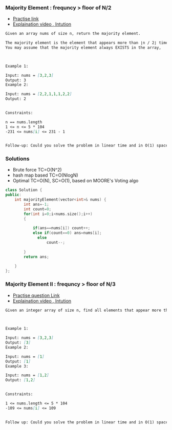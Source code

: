 ### __Majority Element : frequncy > floor of N/2__

- [Practise link](https://leetcode.com/problems/majority-element/)
- [Explaination video , Intution](https://www.youtube.com/watch?v=AoX3BPWNnoE)

```md
Given an array nums of size n, return the majority element.

The majority element is the element that appears more than ⌊n / 2⌋ times.
You may assume that the majority element always EXISTS in the array,

 

Example 1:

Input: nums = [3,2,3]
Output: 3
Example 2:

Input: nums = [2,2,1,1,1,2,2]
Output: 2
 

Constraints:

n == nums.length
1 <= n <= 5 * 104
-231 <= nums[i] <= 231 - 1
 

Follow-up: Could you solve the problem in linear time and in O(1) space?
```
### __Solutions__
- Brute force TC=O(N^2)
- hash map based TC=O(NlogN)
- Optimal TC=O(N), SC=O(1), based on MOORE's Voting algo

```cpp
class Solution {
public:
    int majorityElement(vector<int>& nums) {
        int ans=-1;
        int count=0;
        for(int i=0;i<nums.size();i++)
        {  
            
            if(ans==nums[i]) count++;
            else if(count==0) ans=nums[i];
              else 
                  count--;
     
        }
        return ans;
            
    }
};
```
### __Majority Element II : frequncy > floor of N/3__

- [Practise question Link](https://leetcode.com/problems/majority-element-ii/)
- [Explaination video , Intution](https://www.youtube.com/watch?v=yDbkQd9t2ig)

```md
Given an integer array of size n, find all elements that appear more than ⌊ n/3 ⌋ times.

 

Example 1:

Input: nums = [3,2,3]
Output: [3]
Example 2:

Input: nums = [1]
Output: [1]
Example 3:

Input: nums = [1,2]
Output: [1,2]
 

Constraints:

1 <= nums.length <= 5 * 104
-109 <= nums[i] <= 109
 

Follow up: Could you solve the problem in linear time and in O(1) space?
```
